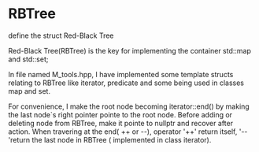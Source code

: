 # RBTree
define the struct Red-Black Tree

Red-Black Tree(RBTree) is the key for implementing the container std::map and std::set;

In file named M_tools.hpp, I have implemented some template structs relating to RBTree like iterator, predicate
and some being used in classes map and set.

For convenience, I make the root node becoming iterator::end() by making the last node`s right pointer pointe to the root node. Before adding or deleting node from RBTree, make it pointe to nullptr and recover after action.
When travering at the end( ++ or --), operator '++' return itself, '--'return the last node in RBTree ( implemented in class iterator).




